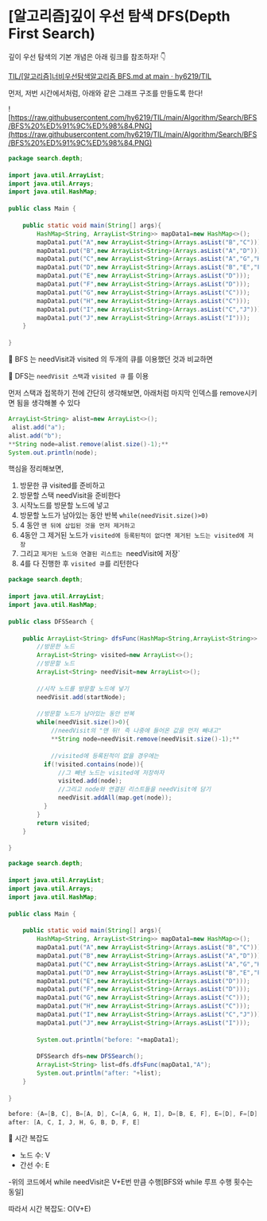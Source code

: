 # [알고리즘]깊이 우선 탐색 DFS(Depth First Search)

깊이 우선 탐색의 기본 개념은 아래 링크를 참조하자! 👇

[TIL/[알고리즘]너비우선탐색알고리즘 BFS.md at main · hy6219/TIL](https://github.com/hy6219/TIL/blob/main/Algorithm/Search/BFS/%5B%EC%95%8C%EA%B3%A0%EB%A6%AC%EC%A6%98%5D%EB%84%88%EB%B9%84%EC%9A%B0%EC%84%A0%ED%83%90%EC%83%89%EC%95%8C%EA%B3%A0%EB%A6%AC%EC%A6%98%20BFS.md)

먼저, 저번 시간에서처럼, 아래와 같은 그래프 구조를 만들도록 한다!

![https://raw.githubusercontent.com/hy6219/TIL/main/Algorithm/Search/BFS/BFS%20%ED%91%9C%ED%98%84.PNG](https://raw.githubusercontent.com/hy6219/TIL/main/Algorithm/Search/BFS/BFS%20%ED%91%9C%ED%98%84.PNG)

```java
package search.depth;

import java.util.ArrayList;
import java.util.Arrays;
import java.util.HashMap;

public class Main {

    public static void main(String[] args){
        HashMap<String, ArrayList<String>> mapData1=new HashMap<>();
        mapData1.put("A",new ArrayList<String>(Arrays.asList("B","C")));
        mapData1.put("B",new ArrayList<String>(Arrays.asList("A","D")));
        mapData1.put("C",new ArrayList<String>(Arrays.asList("A","G","H","I")));
        mapData1.put("D",new ArrayList<String>(Arrays.asList("B","E","F")));
        mapData1.put("E",new ArrayList<String>(Arrays.asList("D")));
        mapData1.put("F",new ArrayList<String>(Arrays.asList("D")));
        mapData1.put("G",new ArrayList<String>(Arrays.asList("C")));
        mapData1.put("H",new ArrayList<String>(Arrays.asList("C")));
        mapData1.put("I",new ArrayList<String>(Arrays.asList("C","J")));
        mapData1.put("J",new ArrayList<String>(Arrays.asList("I")));
    }

}
```

🌟 BFS 는 needVisit과 visited 의 두개의 큐를 이용했던 것과 비교하면

🌟 DFS는 `needVisit 스택`과 `visited 큐` 를 이용

먼저 스택과 접목하기 전에 간단히 생각해보면, 아래처럼 마지막 인덱스를 remove시키면 됨을 생각해볼 수 있다

```java
ArrayList<String> alist=new ArrayList<>();
 alist.add("a");
alist.add("b");
**String node=alist.remove(alist.size()-1);**
System.out.println(node);
```

핵심을 정리해보면,

1. 방문한 큐 visited를 준비하고
2. 방문할 스택 needVisit을 준비한다
3. 시작노드를 방문할 노드에 넣고
4. 방문할 노드가 남아있는 동안 반복 `while(needVisit.size()>0)`
5. 4 동안 `맨 뒤에 삽입된 것을 먼저 제거하고`
6. 4동안 그 제거된 노드가 `visited에 등록된적이 없다면 제거된 노드는 visited에 저장`
7. 그리고 `제거된 노드와 연결된 리스트는 `needVisit에 저장`
8. 4를 다 진행한 후 `visited 큐`를 리턴한다

```java
package search.depth;

import java.util.ArrayList;
import java.util.HashMap;

public class DFSSearch {

    public ArrayList<String> dfsFunc(HashMap<String,ArrayList<String>> map, String startNode){
        //방문한 노드
        ArrayList<String> visited=new ArrayList<>();
        //방문할 노드
        ArrayList<String> needVisit=new ArrayList<>();

        //시작 노드를 방문할 노드에 넣기
        needVisit.add(startNode);

        //방문할 노드가 남아있는 동안 반복
        while(needVisit.size()>0){
            //needVisit의 "맨 뒤! 즉 나중에 들어온 값을 먼저 빼내고"
            **String node=needVisit.remove(needVisit.size()-1);**

            //visited에 등록된적이 없을 경우에는
          if(!visited.contains(node)){
              //그 빼낸 노드는 visited에 저장하자
              visited.add(node);
              //그리고 node와 연결된 리스트들을 needVisit에 담기
              needVisit.addAll(map.get(node));
          }
        }
        return visited;
    }

}
```

```java
package search.depth;

import java.util.ArrayList;
import java.util.Arrays;
import java.util.HashMap;

public class Main {

    public static void main(String[] args){
        HashMap<String, ArrayList<String>> mapData1=new HashMap<>();
        mapData1.put("A",new ArrayList<String>(Arrays.asList("B","C")));
        mapData1.put("B",new ArrayList<String>(Arrays.asList("A","D")));
        mapData1.put("C",new ArrayList<String>(Arrays.asList("A","G","H","I")));
        mapData1.put("D",new ArrayList<String>(Arrays.asList("B","E","F")));
        mapData1.put("E",new ArrayList<String>(Arrays.asList("D")));
        mapData1.put("F",new ArrayList<String>(Arrays.asList("D")));
        mapData1.put("G",new ArrayList<String>(Arrays.asList("C")));
        mapData1.put("H",new ArrayList<String>(Arrays.asList("C")));
        mapData1.put("I",new ArrayList<String>(Arrays.asList("C","J")));
        mapData1.put("J",new ArrayList<String>(Arrays.asList("I")));

        System.out.println("before: "+mapData1);

        DFSSearch dfs=new DFSSearch();
        ArrayList<String> list=dfs.dfsFunc(mapData1,"A");
        System.out.println("after: "+list);
    }

}
```

```java
before: {A=[B, C], B=[A, D], C=[A, G, H, I], D=[B, E, F], E=[D], F=[D], G=[C], H=[C], I=[C, J], J=[I]}
after: [A, C, I, J, H, G, B, D, F, E]
```

📌 시간 복잡도

- 노드 수: V
- 간선 수: E

-위의 코드에서 while needVisit은 V+E번 만큼 수행[BFS와 while 루프 수행 횟수는 동일]

따라서 시간 복잡도: O(V+E)